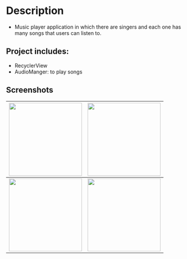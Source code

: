 # Description

- Music player application in which there are singers and each one has many songs that users  can
listen to.

## Project includes:

- RecyclerView
- AudioManger: to play songs

## Screenshots
| <img src="https://i.imgur.com/tFIqeN0.png" width="200">  | <img src="https://i.imgur.com/12UbDGL.png" width="200">  |
| ------------- | ------------- |
| <img src="https://i.imgur.com/LTxivNI.png" width="200">  | <img src="https://i.imgur.com/UUmdnx2.png" width="200">  |

